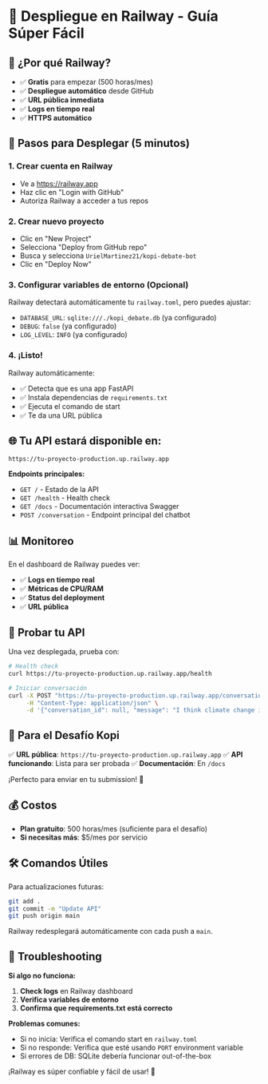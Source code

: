 # 🚂 Despliegue en Railway - Guía Súper Fácil

## 🎯 ¿Por qué Railway?

- ✅ **Gratis** para empezar (500 horas/mes)
- ✅ **Despliegue automático** desde GitHub
- ✅ **URL pública inmediata**
- ✅ **Logs en tiempo real**
- ✅ **HTTPS automático**

## 🚀 Pasos para Desplegar (5 minutos)

### **1. Crear cuenta en Railway**
- Ve a https://railway.app
- Haz clic en "Login with GitHub"
- Autoriza Railway a acceder a tus repos

### **2. Crear nuevo proyecto**
- Clic en "New Project"
- Selecciona "Deploy from GitHub repo"
- Busca y selecciona `UrielMartinez21/kopi-debate-bot`
- Clic en "Deploy Now"

### **3. Configurar variables de entorno (Opcional)**
Railway detectará automáticamente tu `railway.toml`, pero puedes ajustar:

- `DATABASE_URL`: `sqlite:///./kopi_debate.db` (ya configurado)
- `DEBUG`: `false` (ya configurado)
- `LOG_LEVEL`: `INFO` (ya configurado)

### **4. ¡Listo!**
Railway automáticamente:
- ✅ Detecta que es una app FastAPI
- ✅ Instala dependencias de `requirements.txt`
- ✅ Ejecuta el comando de start
- ✅ Te da una URL pública

## 🌐 Tu API estará disponible en:

```
https://tu-proyecto-production.up.railway.app
```

**Endpoints principales:**
- `GET /` - Estado de la API
- `GET /health` - Health check
- `GET /docs` - Documentación interactiva Swagger
- `POST /conversation` - Endpoint principal del chatbot

## 📊 Monitoreo

En el dashboard de Railway puedes ver:
- ✅ **Logs en tiempo real**
- ✅ **Métricas de CPU/RAM**
- ✅ **Status del deployment**
- ✅ **URL pública**

## 🧪 Probar tu API

Una vez desplegada, prueba con:

```bash
# Health check
curl https://tu-proyecto-production.up.railway.app/health

# Iniciar conversación
curl -X POST "https://tu-proyecto-production.up.railway.app/conversation" \
     -H "Content-Type: application/json" \
     -d '{"conversation_id": null, "message": "I think climate change is fake"}'
```

## 🎯 Para el Desafío Kopi

✅ **URL pública**: `https://tu-proyecto-production.up.railway.app`
✅ **API funcionando**: Lista para ser probada
✅ **Documentación**: En `/docs`

¡Perfecto para enviar en tu submission! 🎉

## 💰 Costos

- **Plan gratuito**: 500 horas/mes (suficiente para el desafío)
- **Si necesitas más**: $5/mes por servicio

## 🛠️ Comandos Útiles

Para actualizaciones futuras:
```bash
git add .
git commit -m "Update API"
git push origin main
```

Railway redesplegará automáticamente con cada push a `main`.

## 🔧 Troubleshooting

**Si algo no funciona:**

1. **Check logs** en Railway dashboard
2. **Verifica variables de entorno**
3. **Confirma que requirements.txt está correcto**

**Problemas comunes:**
- Si no inicia: Verifica el comando start en `railway.toml`
- Si no responde: Verifica que esté usando `PORT` environment variable
- Si errores de DB: SQLite debería funcionar out-of-the-box

¡Railway es súper confiable y fácil de usar! 🚂